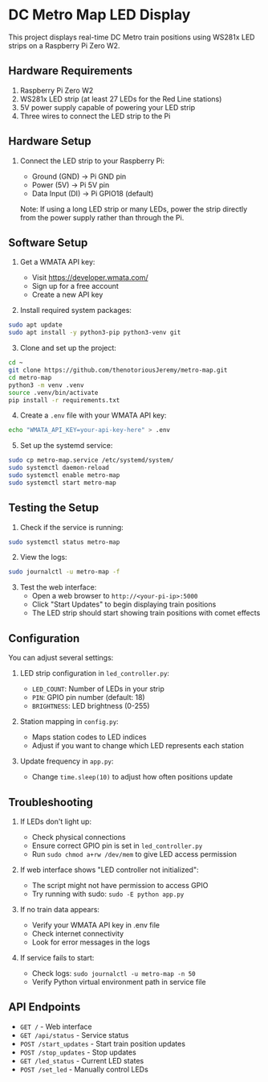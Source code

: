 # DC Metro Map LED Display

This project displays real-time DC Metro train positions using WS281x LED strips on a Raspberry Pi Zero W2.

## Hardware Requirements

1. Raspberry Pi Zero W2
2. WS281x LED strip (at least 27 LEDs for the Red Line stations)
3. 5V power supply capable of powering your LED strip
4. Three wires to connect the LED strip to the Pi

## Hardware Setup

1. Connect the LED strip to your Raspberry Pi:
   - Ground (GND) → Pi GND pin
   - Power (5V) → Pi 5V pin
   - Data Input (DI) → Pi GPIO18 (default)

   Note: If using a long LED strip or many LEDs, power the strip directly from the power supply rather than through the Pi.

## Software Setup

1. Get a WMATA API key:
   - Visit https://developer.wmata.com/
   - Sign up for a free account
   - Create a new API key

2. Install required system packages:
```bash
sudo apt update
sudo apt install -y python3-pip python3-venv git
```

3. Clone and set up the project:
```bash
cd ~
git clone https://github.com/thenotoriousJeremy/metro-map.git
cd metro-map
python3 -m venv .venv
source .venv/bin/activate
pip install -r requirements.txt
```

4. Create a `.env` file with your WMATA API key:
```bash
echo "WMATA_API_KEY=your-api-key-here" > .env
```

5. Set up the systemd service:
```bash
sudo cp metro-map.service /etc/systemd/system/
sudo systemctl daemon-reload
sudo systemctl enable metro-map
sudo systemctl start metro-map
```

## Testing the Setup

1. Check if the service is running:
```bash
sudo systemctl status metro-map
```

2. View the logs:
```bash
sudo journalctl -u metro-map -f
```

3. Test the web interface:
   - Open a web browser to `http://<your-pi-ip>:5000`
   - Click "Start Updates" to begin displaying train positions
   - The LED strip should start showing train positions with comet effects

## Configuration

You can adjust several settings:

1. LED strip configuration in `led_controller.py`:
   - `LED_COUNT`: Number of LEDs in your strip
   - `PIN`: GPIO pin number (default: 18)
   - `BRIGHTNESS`: LED brightness (0-255)

2. Station mapping in `config.py`:
   - Maps station codes to LED indices
   - Adjust if you want to change which LED represents each station

3. Update frequency in `app.py`:
   - Change `time.sleep(10)` to adjust how often positions update

## Troubleshooting

1. If LEDs don't light up:
   - Check physical connections
   - Ensure correct GPIO pin is set in `led_controller.py`
   - Run `sudo chmod a+rw /dev/mem` to give LED access permission

2. If web interface shows "LED controller not initialized":
   - The script might not have permission to access GPIO
   - Try running with sudo: `sudo -E python app.py`

3. If no train data appears:
   - Verify your WMATA API key in .env file
   - Check internet connectivity
   - Look for error messages in the logs

4. If service fails to start:
   - Check logs: `sudo journalctl -u metro-map -n 50`
   - Verify Python virtual environment path in service file

## API Endpoints

- `GET /` - Web interface
- `GET /api/status` - Service status
- `POST /start_updates` - Start train position updates
- `POST /stop_updates` - Stop updates
- `GET /led_status` - Current LED states
- `POST /set_led` - Manually control LEDs
